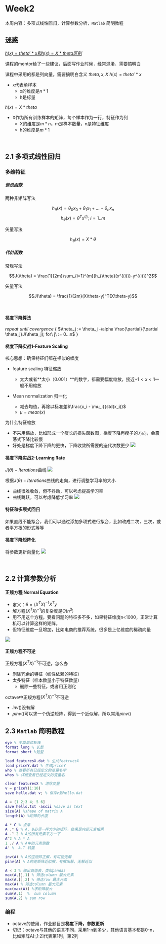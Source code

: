 # Week2

本周内容：多项式线性回归，计算参数分析，`Matlab` 简明教程

## 迷惑

[$h(x)= theta'*x 和 h(x) = X*theta 区别$](https://www.coursera.org/learn/machine-learning/supplement/SFKpu/programming-tips-from-mentors)

课程的mentor给了一些建议，后面写作业时候，经常混淆，需要搞明白

课程中采用的都是列向量，需要搞明白含义 $theta, x, X$
$h(x) = theta'*x$
- x代表单样本
    - x的维度是$n*1$
    - h是标量

$h(x) = X*theta$
- X作为所有训练样本的矩阵，每个样本作为一行，特征作为列
    - X的维度是$m*n$，m是样本数量，n是特征维度
    - h的维度是$m*1$

&nbsp;

## 2.1 多项式线性回归



### 多维特征

##### 假设函数
 
两种非矩阵写法 

$$h_\theta(x) = \theta_0x_0+\theta_1x_1+…+\theta_nx_n$$
$$h_\theta(x) = \theta^Tx^{(i)};\ i = 1..m$$

矢量写法

$$h_\theta(x) = X*\theta$$


##### 代价函数

常规写法
 
$$J(\theta) = \frac{1}{2m}\sum_{i=1}^{m}(h_{\theta}(x^{(i)})-y^{(i)})^2$$

矢量写法 

$$J(\theta) = \frac{1}{2m}(X\theta-y)^T(X\theta-y)$$

&nbsp;
#### 梯度下降算法

$repeat\ until\ covergence\ \{$
    $\theta_j := \theta_j -\alpha \frac{\partial}{\partial \theta_j}J(\theta_j); for\ j\ := 0...n$
$\}$


#### 梯度下降实战1-Feature Scaling
核心思想：确保特征们都在相似的幅度

- feature scaling 特征缩放
    - 太大或者**太小（0.001）**的数字，都需要幅度缩放，接近$-1< x< 1$一般不用缩放

- Mean normalization 归一化
    - 减去均值，再除以标准差$\frac{x_i - \mu_i}{std(x_i)}​$
    - $\mu = mean(x)$

为什么特征缩放
- 不采用缩放，比如形成一个瘦长的损失函数图，梯度下降再瘦子的方向，会震荡式下降比较慢
- 好处是梯度下降下降的更快，下降收敛所需要的迭代次数更少
![](<https://user-images.githubusercontent.com/41643043/55670396-423b8580-58b6-11e9-9655-fd294ddedb75.png>)


#### 梯度下降实战2-Learning Rate
$J(\theta)-Iterations$曲线
![](https://user-images.githubusercontent.com/41643043/55677310-dbe74f00-5917-11e9-890d-95ff3f06c054.png)

根据$J(\theta)-Iterations$曲线的走向，进行调整学习率的大小
- 曲线很难收敛，但不抖动，可以考虑提高学习率
- 曲线跳跃，可以考虑降低学习率
![](https://user-images.githubusercontent.com/41643043/55677312-ddb11280-5917-11e9-9042-e2dca3eb036a.png)


#### 特征和多项式回归
如果直线不能拟合，我们可以通过添加多项式进行拟合，比如改成二次，三次，或者平方根的形式等等

#### 梯度下降矩阵化
将参数更新向量化
![](https://user-images.githubusercontent.com/41643043/55678730-245f3680-5931-11e9-91db-d487d4d5230a.png)


&nbsp;
## 2.2 计算参数分析

#### 正规方程 Normal Equation
- 定义：$\theta = (X^T X)^{-1}X^Ty$
- 解方程$(X^T X)^{-1}$的复杂度是$O(n^3)$
- 用不用这个方程，要看问题的特征多不多，如果特征维度n<1000，正常计算机可以计算这样的矩阵。
- 但特征维度一旦增加，比如电商的推荐系统，很多是上亿维度的稀疏向量

![](https://user-images.githubusercontent.com/41643043/55677705-37690b00-591f-11e9-8a46-e1bf57fd3696.png)

#### 正规方程不可逆
正规方程$(X^T X)^{-1}$不可逆，怎么办
- 删除冗余的特征（线性依赖的特征）
- 太多特征（样本数量小于特征数量）
    - 删除一些特征，或者用正则化

octave中正规方程$(X^T X)^{-1}$不可逆
- $inv()$没有解
- $pinv()$可以求一个伪逆矩阵，得到一个近似解，所以常用$pinv()$


## 2.3 `Matlab` 简明教程

```matlab
eye % 生成单位矩阵
format long % 长型
format short %短型

load featuresX.dat % 生成featruesX
load priceY.dat % 生成priceY
who % 查看所有已经定义的变量名字
whos % 详细查看已经定义的变量名

clear featuresX % 清除变量
v = priceY(1:10) 
save hello.dat v; % 保存v到hello.dat

A = [1 2;3 4; 5 6]
save hello.txt -ascii %save as text 
size(A) %shape of matrix A
length(A) %矩阵的长度

A * C % 点乘
A .* B % A, B必须一样大小的矩阵，结果是内部元素相乘
A .^ 2 % A的所有元素平方一下
A^2 % A * A
1 ./ A % A中的元素倒数
A' %  A.T 转置

inv(A) % A的逆矩阵正解，有可能无解
pinv(A) % A的逆矩阵近似解，有解出解，无解近似

A < 3 % 输出真值表，类似pandas
max(A,[],1) % 筛选column 最大元素
max(A,[],2) % 筛选row 最大元素
max(A) % 筛选column 最大元素
max(max(A)) %求矩阵最大
sum(A,1)  %  sum column
sum(A,2) % sum row
```

### 编程
- octave的使用，作业题目是**梯度下降，参数更新**
- 切记：octave与其他的语言不同，采用1-n到多少，其他语言基本都是0-n，比如矩阵A[:,1:2]代表第1列，第2列








